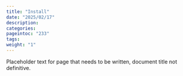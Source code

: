```yaml
---
title: "Install"
date: "2025/02/17"
description:
categories:
pageintoc: "233"
tags:
weight: "1"
---
```


<a id="oneaiops-install"></a>

<!--# Installing OneAIOps -->

Placeholder text for page that needs to be written, document title not definitive.
